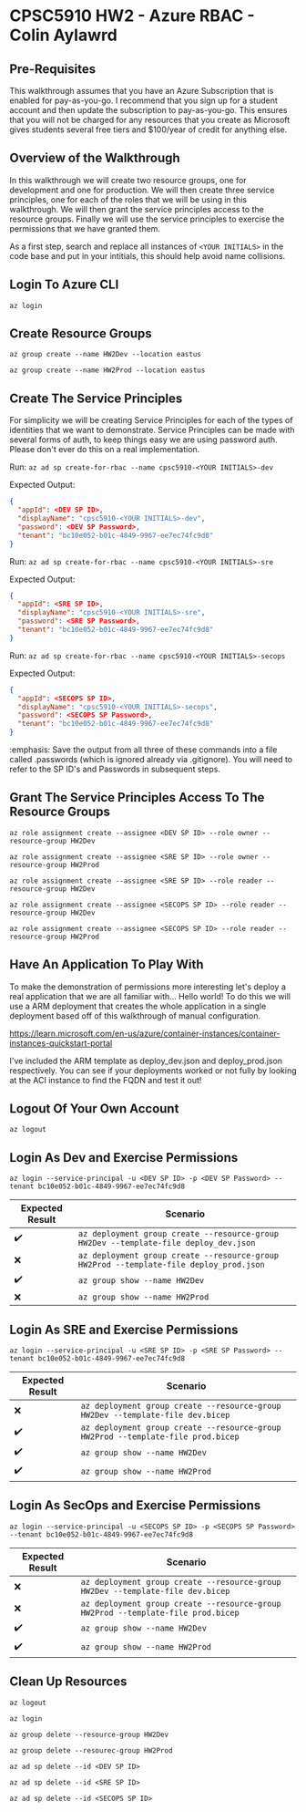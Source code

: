 # CPSC5910 HW2 - Azure RBAC - Colin Aylawrd

## Pre-Requisites

This walkthrough assumes that you have an Azure Subscription that is enabled for pay-as-you-go.  I recommend that you sign up for a student account and then update the subscription to pay-as-you-go. This ensures that you will not be charged for any resources that you create as Microsoft gives students several free tiers and $100/year of credit for anything else.

## Overview of the Walkthrough

In this walkthrough we will create two resource groups, one for development and one for production. We will then create three service principles, one for each of the roles that we will be using in this walkthrough. We will then grant the service principles access to the resource groups. Finally we will use the service principles to exercise the permissions that we have granted them.

As a first step, search and replace all instances of ```<YOUR INITIALS>``` in the code base and put in your intitials, this should help avoid name collisions.

## Login To Azure CLI

```az login```

## Create Resource Groups

```az group create --name HW2Dev --location eastus```

```az group create --name HW2Prod --location eastus```

## Create The Service Principles

For simplicity we will be creating Service Principles for each of the types of identities that we want to demonstrate.  Service Principles can be made with several forms of auth, to keep things easy we are using password auth.  Please don't ever do this on a real implementation.

Run:
```az ad sp create-for-rbac --name cpsc5910-<YOUR INITIALS>-dev```

Expected Output:

```json
{
  "appId": <DEV SP ID>,
  "displayName": "cpsc5910-<YOUR INITIALS>-dev",
  "password": <DEV SP Password>,
  "tenant": "bc10e052-b01c-4849-9967-ee7ec74fc9d8"
}
```

Run:
```az ad sp create-for-rbac --name cpsc5910-<YOUR INITIALS>-sre```

Expected Output:

```json
{
  "appId": <SRE SP ID>,
  "displayName": "cpsc5910-<YOUR INITIALS>-sre",
  "password": <SRE SP Password>,
  "tenant": "bc10e052-b01c-4849-9967-ee7ec74fc9d8"
}
```

Run:
```az ad sp create-for-rbac --name cpsc5910-<YOUR INITIALS>-secops```

Expected Output:

```json
{
  "appId": <SECOPS SP ID>,
  "displayName": "cpsc5910-<YOUR INITIALS>-secops",
  "password": <SECOPS SP Password>,
  "tenant": "bc10e052-b01c-4849-9967-ee7ec74fc9d8"
}
```

:emphasis: Save the output from all three of these commands into a file called .passwords (which is ignored already via .gitignore).  You will need to refer to the SP ID's and Passwords in subsequent steps.

## Grant The Service Principles Access To The Resource Groups

```az role assignment create --assignee <DEV SP ID> --role owner --resource-group HW2Dev```

```az role assignment create --assignee <SRE SP ID> --role owner --resource-group HW2Prod```

```az role assignment create --assignee <SRE SP ID> --role reader --resource-group HW2Dev```

```az role assignment create --assignee <SECOPS SP ID> --role reader --resource-group HW2Dev```

```az role assignment create --assignee <SECOPS SP ID> --role reader --resource-group HW2Prod```

## Have An Application To Play With

To make the demonstration of permissions more interesting let's deploy a real application that we are all familiar with... Hello world! To do this we will use a ARM deployment that creates the whole application in a single deployment based off of this walkthrough of manual configuration.

<https://learn.microsoft.com/en-us/azure/container-instances/container-instances-quickstart-portal>

I've included the ARM template as deploy_dev.json and deploy_prod.json respectively.  You can see if your deployments worked or not fully by looking at the ACI instance to find the FQDN and test it out!

## Logout Of Your Own Account

```az logout```

## Login As Dev and Exercise Permissions

```az login --service-principal -u <DEV SP ID> -p <DEV SP Password> --tenant bc10e052-b01c-4849-9967-ee7ec74fc9d8```

| Expected Result    | Scenario |
|--------------------|----------|
| :heavy_check_mark: | ```az deployment group create --resource-group HW2Dev --template-file deploy_dev.json```|
| :x:                | ```az deployment group create --resource-group HW2Prod --template-file deploy_prod.json```|
| :heavy_check_mark: | ```az group show --name HW2Dev```|
| :x:                | ```az group show --name HW2Prod```|

## Login As SRE and Exercise Permissions

```az login --service-principal -u <SRE SP ID> -p <SRE SP Password> --tenant bc10e052-b01c-4849-9967-ee7ec74fc9d8```

| Expected Result    | Scenario |
|--------------------|----------|
| :x:                | ```az deployment group create --resource-group HW2Dev --template-file dev.bicep```|
| :heavy_check_mark: | ```az deployment group create --resource-group HW2Prod --template-file prod.bicep```|
| :heavy_check_mark: | ```az group show --name HW2Dev```|
| :heavy_check_mark: | ```az group show --name HW2Prod```|

## Login As SecOps and Exercise Permissions

```az login --service-principal -u <SECOPS SP ID> -p <SECOPS SP Password> --tenant bc10e052-b01c-4849-9967-ee7ec74fc9d8```

| Expected Result    | Scenario |
|--------------------|----------|
| :x:                | ```az deployment group create --resource-group HW2Dev --template-file dev.bicep```|
| :x:                | ```az deployment group create --resource-group HW2Prod --template-file prod.bicep```|
| :heavy_check_mark: | ```az group show --name HW2Dev```|
| :heavy_check_mark: | ```az group show --name HW2Prod```|

## Clean Up Resources

```az logout```

```az login```

```az group delete --resource-group HW2Dev```

```az group delete --resourec-group HW2Prod```

```az ad sp delete --id <DEV SP ID>```

```az ad sp delete --id <SRE SP ID>```

```az ad sp delete --id <SECOPS SP ID>```
